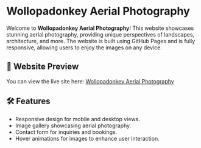 # Wollopadonkey Aerial Photography

Welcome to **Wollopadonkey Aerial Photography**! This website showcases stunning aerial photography, providing unique perspectives of landscapes, architecture, and more. The website is built using GitHub Pages and is fully responsive, allowing users to enjoy the images on any device.

## 📸 Website Preview
You can view the live site here: [Wollopadonkey Aerial Photography](https://redzooo.github.io/Wollopadonkeyaerialphotography)  

## 🛠️ Features
- Responsive design for mobile and desktop views.
- Image gallery showcasing aerial photography.
- Contact form for inquiries and bookings.
- Hover animations for images to enhance user interaction.
  
